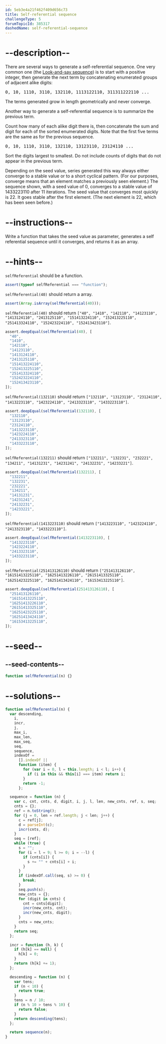 ```yaml
---
id: 5eb3e4a21f462f409d656c73
title: Self-referential sequence
challengeType: 5
forumTopicId: 385317
dashedName: self-referential-sequence
---
```


# --description--

There are several ways to generate a self-referential sequence. One very common one (the [Look-and-say sequence](<https://rosettacode.org/wiki/Look-and-say sequence>)) is to start with a positive integer, then generate the next term by concatenating enumerated groups of adjacent alike digits:

<pre>0, 10, 1110, 3110, 132110, 1113122110, 311311222110 ...</pre>

The terms generated grow in length geometrically and never converge.

Another way to generate a self-referential sequence is to summarize the previous term.

Count how many of each alike digit there is, then concatenate the sum and digit for each of the sorted enumerated digits. Note that the first five terms are the same as for the previous sequence.

<pre>0, 10, 1110, 3110, 132110, 13123110, 23124110 ...</pre>

Sort the digits largest to smallest. Do not include counts of digits that do not appear in the previous term.

Depending on the seed value, series generated this way always either converge to a stable value or to a short cyclical pattern. (For our purposes, converge means that an element matches a previously seen element.) The sequence shown, with a seed value of 0, converges to a stable value of 1433223110 after 11 iterations. The seed value that converges most quickly is 22. It goes stable after the first element. (The next element is 22, which has been seen before.)

# --instructions--

Write a function that takes the seed value as parameter, generates a self referential sequence until it converges, and returns it as an array.

# --hints--

`selfReferential` should be a function.

```js
assert(typeof selfReferential === "function");
```

`selfReferential(40)` should return a array.

```js
assert(Array.isArray(selfReferential(40)));
```

`selfReferential(40)` should return `["40", "1410", "142110", "14123110", "1413124110", "2413125110", "151413224110", "152413225110", "251413324110", "152423224110", "152413423110"]`.

```js
assert.deepEqual(selfReferential(40), [
  "40",
  "1410",
  "142110",
  "14123110",
  "1413124110",
  "2413125110",
  "151413224110",
  "152413225110",
  "251413324110",
  "152423224110",
  "152413423110",
]);
```

`selfReferential(132110)` should return `["132110", "13123110", "23124110", "1413223110", "1423224110", "2413323110", "1433223110"]`.

```js
assert.deepEqual(selfReferential(132110), [
  "132110",
  "13123110",
  "23124110",
  "1413223110",
  "1423224110",
  "2413323110",
  "1433223110",
]);
```

`selfReferential(132211)` should return `["132211", "132231", "232221", "134211", "14131231", "14231241", "24132231", "14233221"]`.

```js
assert.deepEqual(selfReferential(132211), [
  "132211",
  "132231",
  "232221",
  "134211",
  "14131231",
  "14231241",
  "24132231",
  "14233221",
]);
```

`selfReferential(1413223110)` should return `["1413223110", "1423224110", "2413323110", "1433223110"]`.

```js
assert.deepEqual(selfReferential(1413223110), [
  "1413223110",
  "1423224110",
  "2413323110",
  "1433223110",
]);
```

`selfReferential(251413126110)` should return `["251413126110", "16151413225110", "16251413226110", "26151413325110", "16251423225110", "16251413424110", "16153413225110"]`.

```js
assert.deepEqual(selfReferential(251413126110), [
  "251413126110",
  "16151413225110",
  "16251413226110",
  "26151413325110",
  "16251423225110",
  "16251413424110",
  "16153413225110",
]);
```

# --seed--

## --seed-contents--

```js
function selfReferential(n) {}
```

# --solutions--

```js
function selfReferential(n) {
  var descending,
    i,
    incr,
    j,
    max_i,
    max_len,
    max_seq,
    seq,
    sequence,
    indexOf =
      [].indexOf ||
      function (item) {
        for (var i = 0, l = this.length; i < l; i++) {
          if (i in this && this[i] === item) return i;
        }
        return -1;
      };

  sequence = function (n) {
    var c, cnt, cnts, d, digit, i, j, l, len, new_cnts, ref, s, seq;
    cnts = {};
    ref = n.toString();
    for (j = 0, len = ref.length; j < len; j++) {
      c = ref[j];
      d = parseInt(c);
      incr(cnts, d);
    }
    seq = [ref];
    while (true) {
      s = "";
      for (i = l = 9; l >= 0; i = --l) {
        if (cnts[i]) {
          s += "" + cnts[i] + i;
        }
      }
      if (indexOf.call(seq, s) >= 0) {
        break;
      }
      seq.push(s);
      new_cnts = {};
      for (digit in cnts) {
        cnt = cnts[digit];
        incr(new_cnts, cnt);
        incr(new_cnts, digit);
      }
      cnts = new_cnts;
    }
    return seq;
  };

  incr = function (h, k) {
    if (h[k] == null) {
      h[k] = 0;
    }
    return (h[k] += 1);
  };

  descending = function (n) {
    var tens;
    if (n < 10) {
      return true;
    }
    tens = n / 10;
    if (n % 10 > tens % 10) {
      return false;
    }
    return descending(tens);
  };

  return sequence(n);
}
```
